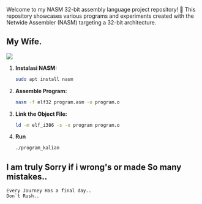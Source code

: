 Welcome to my NASM 32-bit assembly language project repository! 🚀 This repository showcases various programs and experiments created with the Netwide Assembler (NASM) targeting a 32-bit architecture.
<br>
## My Wife.
<img src="https://github.com/user-attachments/assets/9eea9166-bf55-4f52-9876-477adce9252d"></img>

1. **Instalasi NASM:**
   ```bash
   sudo apt install nasm
   ```
2. **Assemble Program:**
   ```bash
   nasm -f elf32 program.asm -o program.o
   ```
3. **Link the Object File:**
   ```bash
   ld -m elf_i386 -s -o program program.o
   ```
4. **Run**
   ```bash
   ./program_kalian
   ```

## I am truly Sorry if i wrong's or made So many mistakes..

```assembly
Every Journey Has a final day..
Don`t Rush..
```
